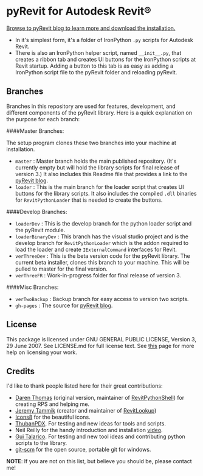 # pyRevit for Autodesk Revit®

[Browse to pyRevit blog to learn more and download the installation.](http://eirannejad.github.io/pyRevit/)

- In it's simplest form, it's a folder of IronPython `.py` scripts for Autodesk Revit.
- There is also an IronPython helper script, named `__init__.py`, that creates a ribbon tab and creates UI buttons for the IronPython scripts at Revit startup. Adding a button to this tab is as easy as adding a IronPython script file to the pyRevit folder and reloading pyRevit. 

## Branches

Branches in this repository are used for features, development, and different components of the pyRevit library. Here is a quick explanation on the purpose for each branch:

####Master Branches:

The setup program clones these two branches into your machine at installation.

-	`master` : Master branch holds the main published repository. (It's currently empty but will hold the library scripts for final release of version 3.) It also includes this Readme file that provides a link to the [pyRevit blog](http://eirannejad.github.io/pyRevit/).
- `loader` : This is the main branch for the loader script that creates UI buttons for the library scripts. It also includes the compiled `.dll` binaries for `RevitPythonLoader` that is needed to create the buttons.

####Develop Branches:

- `loaderDev` : This is the develop branch for the python loader script and the pyRevit module.
- `loaderBinaryDev` : This branch has the visual studio project and is the develop branch for `RevitPythonLoader` which is the addon required to load the loader and create `IExternalCommand` interfaces for Revit.
- `verThreeDev` : This is the beta version code for the pyRevit library. The current beta installer, clones this branch to your machine. This will be pulled to master for the final version.
- `verThreeFR` : Work-in-progress folder for final release of version 3.

####Misc Branches:

- `verTwoBackup` : Backup branch for easy access to version two scripts.
- `gh-pages` : The source for [pyRevit blog](http://eirannejad.github.io/pyRevit/).


## License

This package is licensed under  GNU GENERAL PUBLIC LICENSE, Version 3, 29 June 2007.
See LICENSE.md for full license text.
See [this](http://choosealicense.com/) page for more help on licensing your work.

## Credits

I'd like to thank people listed here for their great contributions:

- [Daren Thomas](https://github.com/daren-thomas) (original version, maintainer of [RevitPythonShell](https://github.com/architecture-building-systems/revitpythonshell)) for creating RPS and helping me.
- [Jeremy Tammik](https://github.com/jeremytammik) (creator and maintainer of [RevitLookup](https://github.com/jeremytammik/RevitLookup))
- [Icons8](https://icons8.com/) for the beautiful icons.
- [ThubanPDX](https://github.com/ThubanPDX). For testing and new ideas for tools and scripts.
- Neil Reilly for the handy introduction and installation [video](https://www.youtube.com/watch?v=71rvCspWNHs).
- [Gui Talarico](https://github.com/gtalarico). For testing and new tool ideas and contributing python scripts to the library.
- [git-scm](https://git-scm.com) for the open source, portable git for windows.

**NOTE**: If you are not on this list, but believe you should be, please contact me!
